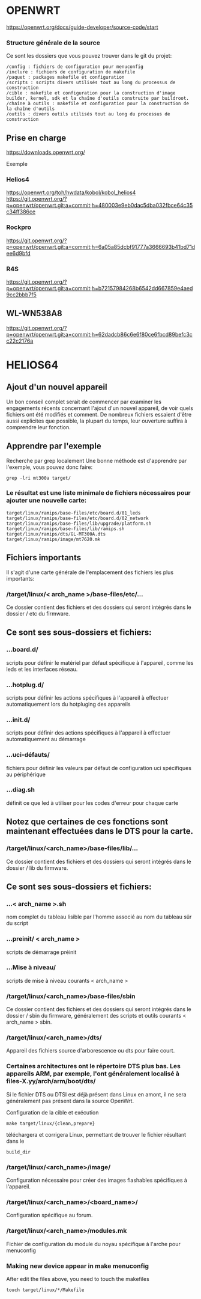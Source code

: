 # OPENWRT

https://openwrt.org/docs/guide-developer/source-code/start

### Structure générale de la source
Ce sont les dossiers que vous pouvez trouver dans le git du projet:

    /config : fichiers de configuration pour menuconfig
    /inclure : fichiers de configuration de makefile
    /paquet : packages makefile et configuration
    /scripts : scripts divers utilisés tout au long du processus de construction
    /cible : makefile et configuration pour la construction d'image builder, kernel, sdk et la chaîne d'outils construite par buildroot.
    /chaîne à outils : makefile et configuration pour la construction de la chaîne d'outils
    /outils : divers outils utilisés tout au long du processus de construction

## Prise en charge 
https://downloads.openwrt.org/

Exemple

### Helios4
https://openwrt.org/toh/hwdata/kobol/kobol_helios4
https://git.openwrt.org/?p=openwrt/openwrt.git;a=commit;h=480003e9eb0dac5dba032fbce64c35c34ff386ce

### Rockpro 
https://git.openwrt.org/?p=openwrt/openwrt.git;a=commit;h=6a05a85dcbf91777a3666693b41bd71dee6d9bfd

### R4S
https://git.openwrt.org/?p=openwrt/openwrt.git;a=commit;h=b72157984268b6542dd667859e4aed9cc2bbb7f5


## WL-WN538A8
https://git.openwrt.org/?p=openwrt/openwrt.git;a=commit;h=62dadcb86c6e6f80ce6fbcd89befc3cc22c2176a


# HELIOS64
## Ajout d'un nouvel appareil
Un bon conseil complet serait de commencer par examiner les engagements récents concernant l'ajout d'un nouvel appareil, de voir quels fichiers ont été modifiés et comment. De nombreux fichiers essaient d'être aussi explicites que possible, la plupart du temps, leur ouverture suffira à comprendre leur fonction.

## Apprendre par l'exemple
Recherche par grep localement
Une bonne méthode est d'apprendre par l'exemple, vous pouvez donc faire:

    grep -lri mt300a target/

### Le résultat est une liste minimale de fichiers nécessaires pour ajouter une nouvelle carte:

    target/linux/ramips/base-files/etc/board.d/01_leds
    target/linux/ramips/base-files/etc/board.d/02_network
    target/linux/ramips/base-files/lib/upgrade/platform.sh
    target/linux/ramips/base-files/lib/ramips.sh
    target/linux/ramips/dts/GL-MT300A.dts
    target/linux/ramips/image/mt7620.mk

## Fichiers importants
Il s'agit d'une carte générale de l'emplacement des fichiers les plus importants:

### /target/linux/< arch_name >/base-files/etc/…
Ce dossier contient des fichiers et des dossiers qui seront intégrés dans le dossier / etc du firmware.

## Ce sont ses sous-dossiers et fichiers:

### …board.d/ 
scripts pour définir le matériel par défaut spécifique à l'appareil, comme les leds et les interfaces réseau.
### …hotplug.d/ 
scripts pour définir les actions spécifiques à l'appareil à effectuer automatiquement lors du hotpluging des appareils
### …init.d/ 
scripts pour définir des actions spécifiques à l'appareil à effectuer automatiquement au démarrage
### …uci-défauts/ 
fichiers pour définir les valeurs par défaut de configuration uci spécifiques au périphérique
### …diag.sh 
définit ce que led à utiliser pour les codes d'erreur pour chaque carte

## Notez que certaines de ces fonctions sont maintenant effectuées dans le DTS pour la carte.

### /target/linux/<arch_name>/base-files/lib/…
Ce dossier contient des fichiers et des dossiers qui seront intégrés dans le dossier / lib du firmware.

## Ce sont ses sous-dossiers et fichiers:

### …< arch_name >.sh 
nom complet du tableau lisible par l'homme associé au nom du tableau sûr du script

### …preinit/ < arch_name > 
scripts de démarrage préinit

### …Mise à niveau/ 
scripts de mise à niveau courants < arch_name >

### /target/linux/<arch_name>/base-files/sbin
Ce dossier contient des fichiers et des dossiers qui seront intégrés dans le dossier / sbin du firmware, généralement des scripts et outils courants < arch_name > sbin.

### /target/linux/<arch_name>/dts/
Appareil des fichiers source d'arborescence ou dts pour faire court.

### Certaines architectures ont le répertoire DTS plus bas. Les appareils ARM, par exemple, l'ont généralement localisé à files-X.yy/arch/arm/boot/dts/

Si le fichier DTS ou DTSI est déjà présent dans Linux en amont, il ne sera généralement pas présent dans la source OpenWrt. 

Configuration de la cible et exécution 

    make target/linux/{clean,prepare} 
    
téléchargera et corrigera Linux, permettant de trouver le fichier résultant dans le 

    build_dir

### /target/linux/<arch_name>/image/
Configuration nécessaire pour créer des images flashables spécifiques à l'appareil.

### /target/linux/<arch_name>/<board_name>/
Configuration spécifique au forum.

### /target/linux/<arch_name>/modules.mk
Fichier de configuration du module du noyau spécifique à l'arche pour menuconfig

### Making new device appear in make menuconfig
After edit the files above, you need to touch the makefiles

    touch target/linux/*/Makefile





